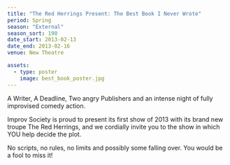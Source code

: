 ```yaml
---
title: "The Red Herrings Present: The Best Book I Never Wrote"
period: Spring
season: "External"
season_sort: 190
date_start: 2013-02-13
date_end: 2013-02-16
venue: New Theatre

assets:
  - type: poster
    image: best_book_poster.jpg
---
```


A Writer, A Deadline, Two angry Publishers and an intense night of fully improvised comedy action. 

Improv Society is proud to present its first show of 2013 with its brand new troupe The Red Herrings, and we cordially invite you to the show in which YOU help decide the plot.

No scripts, no rules, no limits and possibly some falling over. You would be a fool to miss it!